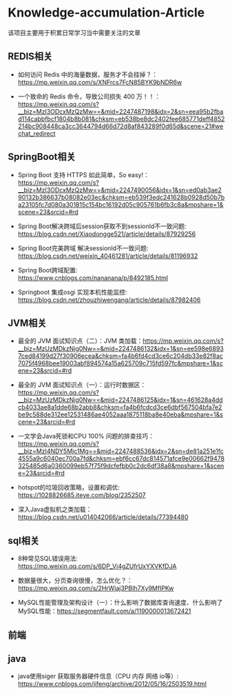 # Knowledge-accumulation-Article
该项目主要用于积累日常学习当中需要关注的文章

## REDIS相关

-  如何访问 Redis 中的海量数据，服务才不会挂掉？：https://mp.weixin.qq.com/s/XNFrcs7FcN85BYK9bNDR6w

-  一个致命的 Redis 命令，导致公司损失 400 万！！：https://mp.weixin.qq.com/s?__biz=MzI3ODcxMzQzMw==&mid=2247487198&idx=2&sn=eea95b2fbad114cabbfbcf1804b8b081&chksm=eb538be8dc2402fee685771deff4852214bc908448ca3cc3644794d66d72d8af843289f0d65d&scene=21#wechat_redirect

## SpringBoot相关

- Spring Boot 支持 HTTPS 如此简单，So easy!：https://mp.weixin.qq.com/s?__biz=MzI3ODcxMzQzMw==&mid=2247490056&idx=1&sn=ed0ab3ae290132b386637b08082e03ec&chksm=eb539f3edc241628b0928d50b7ba23105fc7d080a301815c154bc16192d05c905761b6fb3c8a&mpshare=1&scene=23&srcid=#rd

- Spring Boot解决跨域后session获取不到sessionId不一致问题: https://blog.csdn.net/Xiaodongge521/article/details/87929256

- Spring Boot完美跨域 解决sessionId不一致问题: https://blog.csdn.net/weixin_40461281/article/details/81196932

- Spring Boot跨域配置: https://www.cnblogs.com/nananana/p/8492185.html

- Springboot 集成osgi 实现本机性能监控: https://blog.csdn.net/zhouzhiwengang/article/details/87982406

## JVM相关

- 最全的 JVM 面试知识点（二）：JVM 类加载：https://mp.weixin.qq.com/s?__biz=MzUzMDkzNjg0Nw==&mid=2247486132&idx=1&sn=ee598e68937ced84199d27f30906ecea&chksm=fa4b6fd4cd3ce6c204db33e82f8ac7075f4968bee19003abf894574a15a625709c715fd597fc&mpshare=1&scene=23&srcid=#rd

- 最全的 JVM 面试知识点（一）：运行时数据区：https://mp.weixin.qq.com/s?__biz=MzUzMDkzNjg0Nw==&mid=2247486125&idx=1&sn=461628a4ddcb4033ae8a1dde68b2abb8&chksm=fa4b6fcdcd3ce6dbf567504bfa7e2be9c588de312ee12531486ae4052aaa1875118ba8e40eba&mpshare=1&scene=23&srcid=#rd

- 一文学会Java死锁和CPU 100% 问题的排查技巧：https://mp.weixin.qq.com/s?__biz=MzI4NDY5Mjc1Mg==&mid=2247488536&idx=2&sn=de81a251e1fc4555a9c6040ec700a7fd&chksm=ebf6cc67dc814571afce9e00662f9478325485d6a0360099eb57f75f9dcfefbb0c2dc6df38a8&mpshare=1&scene=23&srcid=#rd

- hotspot的垃圾回收策略，设置和调优: https://1028826685.iteye.com/blog/2352507

- 深入Java虚拟机之类加载：https://blog.csdn.net/u014042066/article/details/77394480

## sql相关

- 8种常见SQL错误用法: https://mp.weixin.qq.com/s/6DP_Vi4gZUfrUxYXVKfDJA

- 数据量很大，分页查询很慢，怎么优化？：https://mp.weixin.qq.com/s/2HrWjaj3PBIh7Xy9MfIPKw

- MySQL性能管理及架构设计（一）：什么影响了数据库查询速度、什么影响了MySQL性能：https://segmentfault.com/a/1190000013672421

## 前端

## java

- java使用siger 获取服务器硬件信息（CPU 内存 网络 io等）: https://www.cnblogs.com/jifeng/archive/2012/05/16/2503519.html


